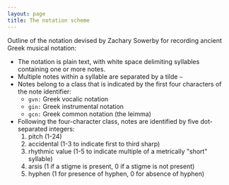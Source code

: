 ```yaml
---
layout: page
title: The notation scheme
---
```



Outline of the notation devised by Zachary Sowerby for recording ancient Greek musical notation:


- The notation is plain text, with white space delimiting syllables containing one or more notes.
- Multiple notes within a syllable are separated by a tilde `~`
- Notes belong to a class that is indicated by the first four characters of the note identifier:
    - `gvn:`  Greek vocalic notation
    - `gin:`  Greek instrumental notation
    - `gcn:`  Greek common notation (the leimma)
- Following the four-character class, notes are identified by five dot-separated integers:
    1.  pitch (1-24)
    2.  accidental (1-3 to indicate first to third sharp)
    3.  rhythmic value (1-5 to indicate multiple of a metrically "short" syllable)
    4.  arsis (1 if a stigme is present, 0 if a stigme is not present)
    5.  hyphen (1 for presence of hyphen, 0 for absence of hyphen)
